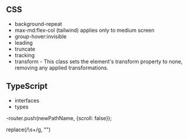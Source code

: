 ## CSS ##
- background-repeat
- max-md:flex-col (tailwind) applies only to medium screen
- group-hover:invisible
- leading
- truncate
- tracking
- transform - This class sets the element's transform property to none, removing any applied transformations.

## TypeScript ##
- interfaces
- types

-router.push(newPathName, {scroll: false});

replace(/\s+/g, "")